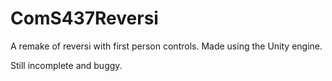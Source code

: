 # ComS437Reversi

A remake of reversi with first person controls.
Made using the Unity engine.

Still incomplete and buggy.
